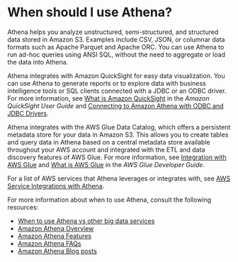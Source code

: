 # When should I use Athena?<a name="when-should-i-use-ate"></a>

Athena helps you analyze unstructured, semi\-structured, and structured data stored in Amazon S3\. Examples include CSV, JSON, or columnar data formats such as Apache Parquet and Apache ORC\. You can use Athena to run ad\-hoc queries using ANSI SQL, without the need to aggregate or load the data into Athena\.

Athena integrates with Amazon QuickSight for easy data visualization\. You can use Athena to generate reports or to explore data with business intelligence tools or SQL clients connected with a JDBC or an ODBC driver\. For more information, see [What is Amazon QuickSight](https://docs.aws.amazon.com/quicksight/latest/user/welcome.html) in the *Amazon QuickSight User Guide* and [Connecting to Amazon Athena with ODBC and JDBC Drivers](athena-bi-tools-jdbc-odbc.md)\.

Athena integrates with the AWS Glue Data Catalog, which offers a persistent metadata store for your data in Amazon S3\. This allows you to create tables and query data in Athena based on a central metadata store available throughout your AWS account and integrated with the ETL and data discovery features of AWS Glue\. For more information, see [Integration with AWS Glue](glue-athena.md) and [What is AWS Glue](https://docs.aws.amazon.com/glue/latest/dg/what-is-glue.html) in the *AWS Glue Developer Guide*\.

For a list of AWS services that Athena leverages or integrates with, see [AWS Service Integrations with Athena](athena-aws-service-integrations.md)\. 

For more information about when to use Athena, consult the following resources:
+ [When to use Athena vs other big data services](http://aws.amazon.com/athena/faqs/#When_to_use_Athena_vs_other_big_data_services) 
+ [Amazon Athena Overview](http://aws.amazon.com/athena/) 
+ [Amazon Athena Features](http://aws.amazon.com/athena/features/) 
+ [Amazon Athena FAQs](http://aws.amazon.com/athena/faqs/)
+ [Amazon Athena Blog posts](http://aws.amazon.com/athena/resources/#Blog_posts) 